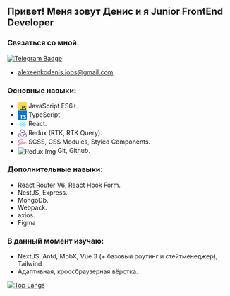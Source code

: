 ## Привет! Меня зовут Денис и я Junior FrontEnd Developer

### Связаться со мной:

<div id="badges">
  <a href="https://t.me/MiracleHorizon">
    <img src="https://img.shields.io/badge/Telegram-blue?style=for-the-badge&logo=telegram&logoColor=white" alt="Telegram Badge"/>
  </a>
</div>

-   alexeenkodenis.jobs@gmail.com

### Основные навыки:

-   <img align="center" width="20px"  src="https://raw.githubusercontent.com/github/explore/80688e429a7d4ef2fca1e82350fe8e3517d3494d/topics/javascript/javascript.png" alt="JavaScript Img" /> JavaScript ES6+.
-   <img align="center" width="20px" src="https://raw.githubusercontent.com/github/explore/80688e429a7d4ef2fca1e82350fe8e3517d3494d/topics/typescript/typescript.png" alt="TypeScript Img" /> TypeScript.
-   <img align="center" width="20px" src="https://raw.githubusercontent.com/github/explore/80688e429a7d4ef2fca1e82350fe8e3517d3494d/topics/react/react.png" alt="React Img" /> React.
-   <img align="center" width="20px" src="https://raw.githubusercontent.com/github/explore/80688e429a7d4ef2fca1e82350fe8e3517d3494d/topics/redux/redux.png" alt="Redux Img" /> Redux (RTK, RTK Query).
-   <img align="center" width="20px" src="https://raw.githubusercontent.com/github/explore/80688e429a7d4ef2fca1e82350fe8e3517d3494d/topics/sass/sass.png" alt="Redux Img" /> SCSS, CSS Modules, Styled Components.
-   <img align="center" width="20px" src="https://github.githubassets.com/images/modules/logos_page/GitHub-Mark.png" alt="Redux Img" /> Git, Github.

### Дополнительные навыки:

-   React Router V6, React Hook Form.
-   NestJS, Express.
-   MongoDb.
-   Webpack.
-   axios.
-   Figma

### В данный момент изучаю:

-   NextJS, Antd, MobX, Vue 3 (+ базовый роутинг и стейтменеджер), Tailwind
-   Адаптивная, кроссбраузерная вёрстка.

[![Top Langs](https://github-readme-stats.vercel.app/api/top-langs/?username=MiracleHorizon&layout=compact)](https://github.com/MiracleHorizon/github-readme-stats)
